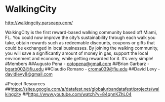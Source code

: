 # WalkingCity 
http://walkingcity.parseapp.com/

WalkingCity is the first reward-based walking community based off  Miami, FL. You could now improve the city’s sustainability through each walk you take, obtain rewards such as redeemable discounts, coupons or gifts that could be exchanged in local businesses. By joining the walking community, you will save a significantly amount of money in gas, support the local environment and economy, while getting rewarded for it.  It’s very simple!
#Members
##Augusto Pena - cotopena@gmail.com
##Brian Garbarz - bgarb002@fiu.edu
##Claudio Romano - croma039@fiu.edu
##David Levy - davidlevy8@gmail.com

#Project Resources
##https://sites.google.com/a/datafest.net/globalurbandatafest/projects/walkingcity
##https://www.youtube.com/watch?v=84qnnKZhL04

